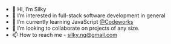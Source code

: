 - 👋 Hi, I’m Silky
- 👀 I’m interested in full-stack software development in general
- 🌱 I’m currently learning JavaScript [@Codeworks](https://codeworks.me/)
- 💞️ I’m looking to collaborate on projects of any size.
- 📫 How to reach me - silky.ng@gmail.com

<!---
silkster87/silkster87 is a ✨ special ✨ repository because its `README.md` (this file) appears on your GitHub profile.
You can click the Preview link to take a look at your changes.
--->
